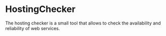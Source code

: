 # HostingChecker
The hosting checker is a small tool that allows to check the availability and reliability of web services.
